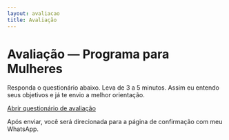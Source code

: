 ```yaml
---
layout: avaliacao
title: Avaliação
---
```


<div class="container prose">
  <h1>Avaliação — Programa para Mulheres</h1>
  <p>Responda o questionário abaixo. Leva de 3 a 5 minutos. Assim eu entendo seus objetivos e já te envio a melhor orientação.</p>

  <p>
    <a class="btn" href="[https://forms.gle/SEU_LINK_AQUI](https://docs.google.com/forms/d/e/1FAIpQLSc5gYXFmf8mT6ELaK2sm5b2i02Pd3EpLW-1i3Ko0ODGajbngw/viewform?usp=header)" target="_blank" rel="noopener">
      Abrir questionário de avaliação
    </a>
  </p>

  <p class="small">Após enviar, você será direcionada para a página de confirmação com meu WhatsApp.</p>
</div>
